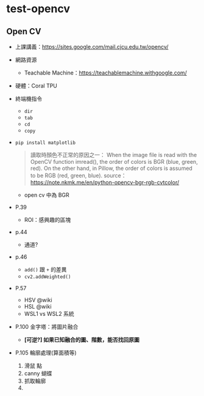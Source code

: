# test-opencv
## Open CV

- 上課講義：https://sites.google.com/mail.cjcu.edu.tw/opencv/

- 網路資源
  - Teachable Machine：https://teachablemachine.withgoogle.com/

- 硬體：Coral TPU

- 終端機指令
  - `dir`
  - `tab`
  - `cd`
  - `copy`
  
- `pip install matplotlib`
  > 讀取時顏色不正常的原因之一：
  When the image file is read with the OpenCV function imread(), the order of colors is BGR (blue, green, red). On the other hand, in Pillow, the order of colors is assumed to be RGB (red, green, blue).
  source：https://note.nkmk.me/en/python-opencv-bgr-rgb-cvtcolor/
  - open cv 中為 BGR

- P.39
  - ROI：感興趣的區塊
- p.44
  - 通道?
- p.46
  - `add()` 跟 `+` 的差異
  - `cv2.addWeighted()`
- P.57
  - HSV @wiki
  - HSL @wiki
  - WSL1 vs WSL2 系統
- P.100 金字塔：將圖片融合
  - **[可逆?] 如果已知融合的圖、階數，能否找回原圖**  
- P.105 輪廓處理(算面積等)
  1. 滑鼠 點
  2. canny 蝴蝶
  3. 抓取輪廓
  4. 
 
